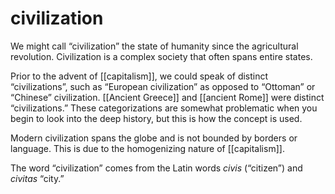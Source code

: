 # civilization

We might call &ldquo;civilization&rdquo; the state of humanity since the agricultural revolution. Civilization is a complex society that often spans entire states.

Prior to the advent of [[capitalism]], we could speak of distinct &ldquo;civilizations&rdquo;, such as &ldquo;European civilization&rdquo; as opposed to &ldquo;Ottoman&rdquo; or &ldquo;Chinese&rdquo; civilization. [[Ancient Greece]] and [[ancient Rome]] were distinct &ldquo;civilizations.&rdquo; These categorizations are somewhat problematic when you begin to look into the deep history, but this is how the concept is used.

Modern civilization spans the globe and is not bounded by borders or language. This is due to the homogenizing nature of [[capitalism]].

The word &ldquo;civilization&rdquo; comes from the Latin words _civis_ (&ldquo;citizen&rdquo;) and _civitas_ &ldquo;city.&rdquo;

